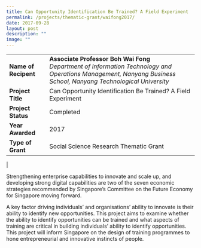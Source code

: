 ```yaml
---
title: Can Opportunity Identification Be Trained? A Field Experiment
permalink: /projects/thematic-grant/waifong2017/
date: 2017-09-28
layout: post
description: ""
image: ""
---
```

|  |  |
|---|---|
| **Name of Recipent** | **Associate Professor Boh Wai Fong**<br>_Department of Information Technology and Operations Management, Nanyang Business School, Nanyang Technological University_ |
| **Project Title** | Can Opportunity Identification Be Trained? A Field Experiment |
| **Project Status** | Completed |
| **Year Awarded** | 2017 |
| **Type of Grant** | Social Science Research Thematic Grant |
|

Strengthening enterprise capabilities to innovate and scale up, and developing strong digital capabilities are two of the seven economic strategies recommended by Singapore’s Committee on the Future Economy for Singapore moving forward.&nbsp;

A key factor driving individuals’ and organisations’ ability to innovate is their ability to identify new opportunities. This project aims to examine whether the ability to identify opportunities can be trained and what aspects of training are critical in building individuals’ ability to identify opportunities. This project will inform Singapore on the design of training programmes to hone entrepreneurial and innovative instincts of people.